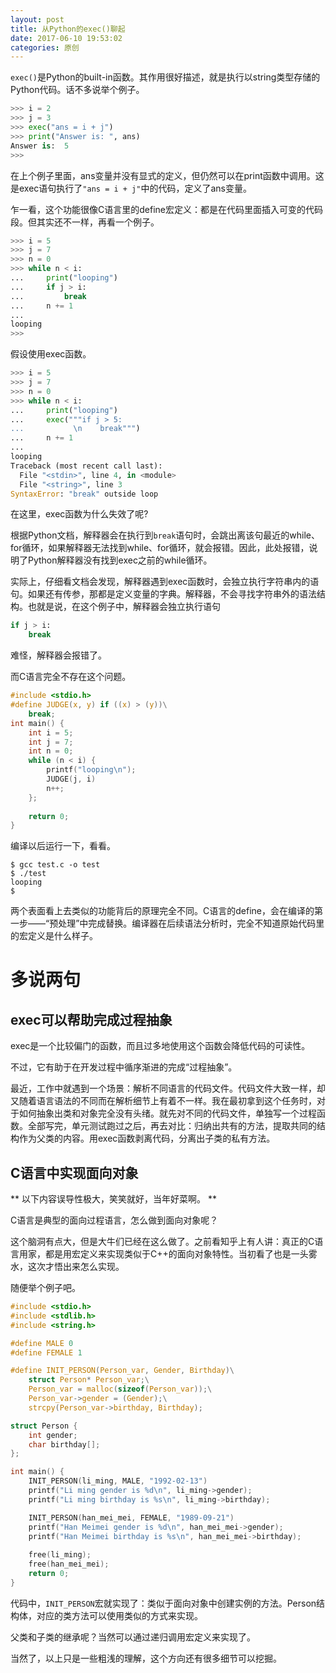 ```yaml
---
layout: post
title: 从Python的exec()聊起
date: 2017-06-10 19:53:02
categories: 原创
---
```



`exec()`是Python的built-in函数。其作用很好描述，就是执行以string类型存储的Python代码。话不多说举个例子。

```python
>>> i = 2
>>> j = 3
>>> exec("ans = i + j")
>>> print("Answer is: ", ans)
Answer is:  5
>>>
```

在上个例子里面，ans变量并没有显式的定义，但仍然可以在print函数中调用。这是exec语句执行了`"ans = i + j"`中的代码，定义了ans变量。

乍一看，这个功能很像C语言里的define宏定义：都是在代码里面插入可变的代码段。但其实还不一样，再看一个例子。

```python
>>> i = 5
>>> j = 7
>>> n = 0
>>> while n < i:
...     print("looping")
...     if j > i:
...         break
...     n += 1
... 
looping
>>> 
```

假设使用exec函数。


```python
>>> i = 5
>>> j = 7
>>> n = 0
>>> while n < i:
...     print("looping")
...     exec("""if j > 5:
...           \n    break""")
...     n += 1
... 
looping
Traceback (most recent call last):
  File "<stdin>", line 4, in <module>
  File "<string>", line 3
SyntaxError: "break" outside loop
```

在这里，exec函数为什么失效了呢?

根据Python文档，解释器会在执行到`break`语句时，会跳出离该句最近的while、for循环，如果解释器无法找到while、for循环，就会报错。因此，此处报错，说明了Python解释器没有找到exec之前的while循环。

实际上，仔细看文档会发现，解释器遇到exec函数时，会独立执行字符串内的语句。如果还有传参，那都是定义变量的字典。解释器，不会寻找字符串外的语法结构。也就是说，在这个例子中，解释器会独立执行语句

```python
if j > i:
    break
```

难怪，解释器会报错了。

而C语言完全不存在这个问题。

```C
#include <stdio.h>
#define JUDGE(x, y) if ((x) > (y))\
    break;
int main() {
    int i = 5;
    int j = 7;
    int n = 0;
    while (n < i) {
        printf("looping\n");
        JUDGE(j, i)
        n++;
    };
    
    return 0;
}
```

编译以后运行一下，看看。

```shell
$ gcc test.c -o test 
$ ./test 
looping
$
```

两个表面看上去类似的功能背后的原理完全不同。C语言的define，会在编译的第一步——“预处理”中完成替换。编译器在后续语法分析时，完全不知道原始代码里的宏定义是什么样子。

# 多说两句

## exec可以帮助完成过程抽象

exec是一个比较偏门的函数，而且过多地使用这个函数会降低代码的可读性。

不过，它有助于在开发过程中循序渐进的完成“过程抽象”。

最近，工作中就遇到一个场景：解析不同语言的代码文件。代码文件大致一样，却又随着语言语法的不同而在解析细节上有着不一样。我在最初拿到这个任务时，对于如何抽象出类和对象完全没有头绪。就先对不同的代码文件，单独写一个过程函数。全部写完，单元测试跑过之后，再去对比：归纳出共有的方法，提取共同的结构作为父类的内容。用exec函数剥离代码，分离出子类的私有方法。

## C语言中实现面向对象

** 以下内容误导性极大，笑笑就好，当年好菜啊。  **

C语言是典型的面向过程语言，怎么做到面向对象呢？

这个脑洞有点大，但是大牛们已经在这么做了。之前看知乎上有人讲：真正的C语言用家，都是用宏定义来实现类似于C++的面向对象特性。当初看了也是一头雾水，这次才悟出来怎么实现。

随便举个例子吧。

```C
#include <stdio.h>
#include <stdlib.h>
#include <string.h>

#define MALE 0
#define FEMALE 1

#define INIT_PERSON(Person_var, Gender, Birthday)\
    struct Person* Person_var;\
    Person_var = malloc(sizeof(Person_var));\
    Person_var->gender = (Gender);\
    strcpy(Person_var->birthday, Birthday);

struct Person {
    int gender;
    char birthday[];
};

int main() {
    INIT_PERSON(li_ming, MALE, "1992-02-13")
    printf("Li ming gender is %d\n", li_ming->gender);
    printf("Li ming birthday is %s\n", li_ming->birthday);

    INIT_PERSON(han_mei_mei, FEMALE, "1989-09-21")
    printf("Han Meimei gender is %d\n", han_mei_mei->gender);
    printf("Han Meimei birthday is %s\n", han_mei_mei->birthday);
    
    free(li_ming);
    free(han_mei_mei);
    return 0;
}
```

代码中，`INIT_PERSON`宏就实现了：类似于面向对象中创建实例的方法。Person结构体，对应的类方法可以使用类似的方式来实现。

父类和子类的继承呢？当然可以通过递归调用宏定义来实现了。

当然了，以上只是一些粗浅的理解，这个方向还有很多细节可以挖掘。








